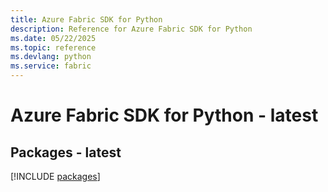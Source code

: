 ```yaml
---
title: Azure Fabric SDK for Python
description: Reference for Azure Fabric SDK for Python
ms.date: 05/22/2025
ms.topic: reference
ms.devlang: python
ms.service: fabric
---
```

# Azure Fabric SDK for Python - latest
## Packages - latest
[!INCLUDE [packages](fabric-index.md)]